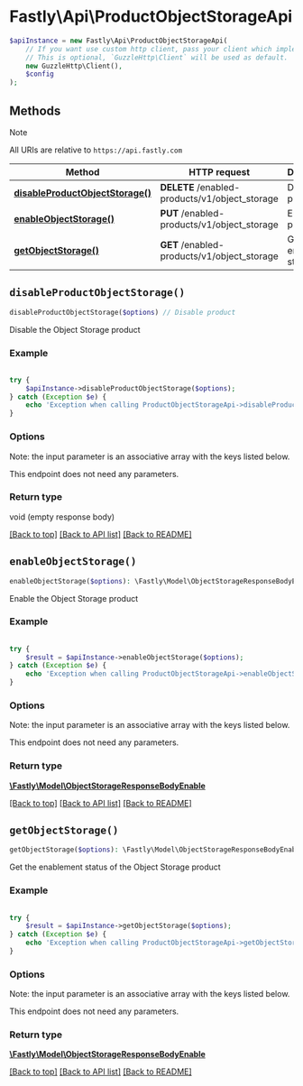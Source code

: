 # Fastly\Api\ProductObjectStorageApi


```php
$apiInstance = new Fastly\Api\ProductObjectStorageApi(
    // If you want use custom http client, pass your client which implements `GuzzleHttp\ClientInterface`.
    // This is optional, `GuzzleHttp\Client` will be used as default.
    new GuzzleHttp\Client(),
    $config
);
```

## Methods

> [!NOTE]
> All URIs are relative to `https://api.fastly.com`

Method | HTTP request | Description
------ | ------------ | -----------
[**disableProductObjectStorage()**](ProductObjectStorageApi.md#disableProductObjectStorage) | **DELETE** /enabled-products/v1/object_storage | Disable product
[**enableObjectStorage()**](ProductObjectStorageApi.md#enableObjectStorage) | **PUT** /enabled-products/v1/object_storage | Enable product
[**getObjectStorage()**](ProductObjectStorageApi.md#getObjectStorage) | **GET** /enabled-products/v1/object_storage | Get product enablement status


## `disableProductObjectStorage()`

```php
disableProductObjectStorage($options) // Disable product
```

Disable the Object Storage product

### Example
```php
    
try {
    $apiInstance->disableProductObjectStorage($options);
} catch (Exception $e) {
    echo 'Exception when calling ProductObjectStorageApi->disableProductObjectStorage: ', $e->getMessage(), PHP_EOL;
}
```

### Options

Note: the input parameter is an associative array with the keys listed below.

This endpoint does not need any parameters.

### Return type

void (empty response body)

[[Back to top]](#) [[Back to API list]](../../README.md#endpoints)
[[Back to README]](../../README.md)

## `enableObjectStorage()`

```php
enableObjectStorage($options): \Fastly\Model\ObjectStorageResponseBodyEnable // Enable product
```

Enable the Object Storage product

### Example
```php
    
try {
    $result = $apiInstance->enableObjectStorage($options);
} catch (Exception $e) {
    echo 'Exception when calling ProductObjectStorageApi->enableObjectStorage: ', $e->getMessage(), PHP_EOL;
}
```

### Options

Note: the input parameter is an associative array with the keys listed below.

This endpoint does not need any parameters.

### Return type

[**\Fastly\Model\ObjectStorageResponseBodyEnable**](../Model/ObjectStorageResponseBodyEnable.md)

[[Back to top]](#) [[Back to API list]](../../README.md#endpoints)
[[Back to README]](../../README.md)

## `getObjectStorage()`

```php
getObjectStorage($options): \Fastly\Model\ObjectStorageResponseBodyEnable // Get product enablement status
```

Get the enablement status of the Object Storage product

### Example
```php
    
try {
    $result = $apiInstance->getObjectStorage($options);
} catch (Exception $e) {
    echo 'Exception when calling ProductObjectStorageApi->getObjectStorage: ', $e->getMessage(), PHP_EOL;
}
```

### Options

Note: the input parameter is an associative array with the keys listed below.

This endpoint does not need any parameters.

### Return type

[**\Fastly\Model\ObjectStorageResponseBodyEnable**](../Model/ObjectStorageResponseBodyEnable.md)

[[Back to top]](#) [[Back to API list]](../../README.md#endpoints)
[[Back to README]](../../README.md)
